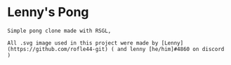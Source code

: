 # Lenny's Pong
    Simple pong clone made with RSGL,

    All .svg image used in this project were made by [Lenny](https://github.com/rofle44-git) ( and lenny [he/him]#4860 on discord )